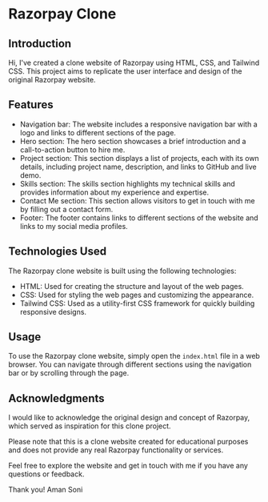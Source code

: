 # Razorpay Clone

## Introduction
Hi, I've created a clone website of Razorpay using HTML, CSS, and Tailwind CSS. This project aims to replicate the user interface and design of the original Razorpay website.

## Features
- Navigation bar: The website includes a responsive navigation bar with a logo and links to different sections of the page.
- Hero section: The hero section showcases a brief introduction and a call-to-action button to hire me.
- Project section: This section displays a list of projects, each with its own details, including project name, description, and links to GitHub and live demo.
- Skills section: The skills section highlights my technical skills and provides information about my experience and expertise.
- Contact Me section: This section allows visitors to get in touch with me by filling out a contact form.
- Footer: The footer contains links to different sections of the website and links to my social media profiles.

## Technologies Used
The Razorpay clone website is built using the following technologies:
- HTML: Used for creating the structure and layout of the web pages.
- CSS: Used for styling the web pages and customizing the appearance.
- Tailwind CSS: Used as a utility-first CSS framework for quickly building responsive designs.

## Usage
To use the Razorpay clone website, simply open the `index.html` file in a web browser. You can navigate through different sections using the navigation bar or by scrolling through the page.

## Acknowledgments
I would like to acknowledge the original design and concept of Razorpay, which served as inspiration for this clone project.

Please note that this is a clone website created for educational purposes and does not provide any real Razorpay functionality or services.

Feel free to explore the website and get in touch with me if you have any questions or feedback.

Thank you!
Aman Soni
